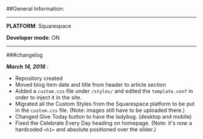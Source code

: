 ##General Information:    
___

**PLATFORM**:  Squarespace

**Developer mode**: ON
___

###changelog

***March 14, 2016*** : 
- Repository created 
- Moved blog item date and title from header to article section 
- Added a `custom.css` file under `/styles/` and edited the `template.conf` in order to inject it in the site.
- Migrated all the Custom Styles from the Squarespace platform to be put in the `custom.css` file. (Note: images still have to be uploaded there.)
- Changed Give Today button to have the ladybug. (desktop and mobile)
- Fixed the Celebrate Every Day heading on homepage. (Note: it's now a hardcoded `<h1>` and absolute positioned over the slider.)